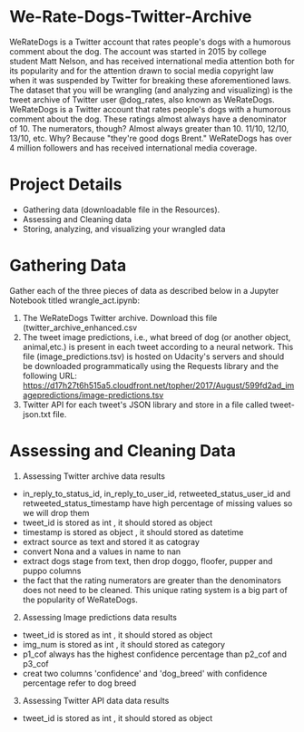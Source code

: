 # We-Rate-Dogs-Twitter-Archive
WeRateDogs is a Twitter account that rates people's dogs with a humorous
comment about the dog. The account was started in 2015 by college student
Matt Nelson, and has received international media attention both for its
popularity and for the attention drawn to social media copyright law when
it was suspended by Twitter for breaking these aforementioned laws.
The dataset that you will be wrangling (and analyzing and visualizing) is
the tweet archive of Twitter user @dog_rates, also known as WeRateDogs.
WeRateDogs is a Twitter account that rates people's dogs with a humorous
comment about the dog. These ratings almost always have a denominator
of 10. The numerators, though? Almost always greater than 10. 11/10,
12/10, 13/10, etc. Why? Because "they're good dogs Brent." WeRateDogs has
over 4 million followers and has received international media coverage.
# Project Details
-  Gathering data (downloadable file in the Resources).
-  Assessing and Cleaning data
- Storing, analyzing, and visualizing your wrangled data
# Gathering Data
Gather each of the three pieces of data as described below in a Jupyter Notebook titled
wrangle_act.ipynb:
1. The WeRateDogs Twitter archive. Download this file (twitter_archive_enhanced.csv
2. The tweet image predictions, i.e., what breed of dog (or another object, animal,etc.) is present in each tweet according to a neural network. This file (image_predictions.tsv) is hosted on Udacity's servers and should be downloaded programmatically using the Requests library and the following URL:
https://d17h27t6h515a5.cloudfront.net/topher/2017/August/599fd2ad_imagepredictions/image-predictions.tsv
3. Twitter API for each tweet's JSON library and store in a file called tweet-json.txt file.
 # Assessing and Cleaning Data
1. Assessing Twitter archive data results
- in_reply_to_status_id, in_reply_to_user_id, retweeted_status_user_id and
retweeted_status_timestamp have high percentage of missing values so we will drop
them
-  tweet_id is stored as int , it should stored as object
- timestamp is stored as object , it should stored as datetime
-  extract source as text and stored it as catogray
- convert Nona and a values in name to nan
-  extract dogs stage from text, then drop doggo, floofer, pupper and puppo columns
-  the fact that the rating numerators are greater than the denominators does not need to be cleaned. This unique rating system is a big part of the popularity of WeRateDogs.
2. Assessing Image predictions data results
-  tweet_id is stored as int , it should stored as object
-  img_num is stored as int , it should stored as category
- p1_cof always has the highest confidence percentage than p2_cof and p3_cof
-  creat two columns 'confidence' and 'dog_breed' with confidence percentage refer to dog breed
3. Assessing Twitter API data data results
-  tweet_id is stored as int , it should stored as object
